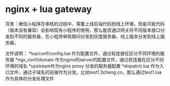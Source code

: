 #  nginx + lua gateway
背景：微信小程序在审核的过程中，需要上线后端代码到线上环境，但是可能代码（版本没有兼容）会影响现有小程序的使用。那么能否通过网关将不同版本接口分发到不同的服务器，在小程序审核期间分发到灰度服务器，线上版本分发到线上服务器。

文件说明：
*lua/conf/config.lua 作为配置文件，通过软连接在区分不同环境的服务器
*ngx_conf/domain 作为nginx的server的配置文件，通过软连接在区分不同环境的域名
*upstream作为nginx proxy 分发的服务器配置
*dispatch.lua 作为入口文件，通过子域名的前缀作为分发。比如test1.3cheng.cn，那么通过test1.lua作为具体的分发处理文件
